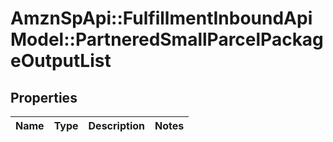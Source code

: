 # AmznSpApi::FulfillmentInboundApiModel::PartneredSmallParcelPackageOutputList

## Properties
Name | Type | Description | Notes
------------ | ------------- | ------------- | -------------

